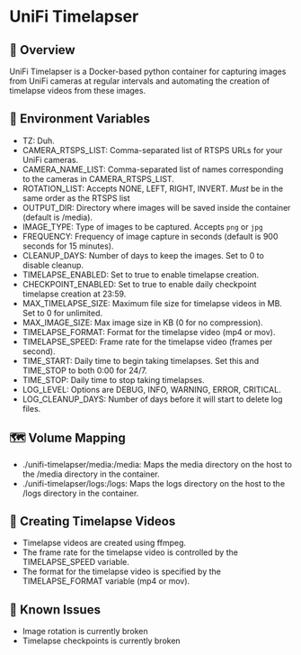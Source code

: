 
# UniFi Timelapser

## 🚀  Overview

UniFi Timelapser is a Docker-based python container for capturing images from UniFi cameras at regular intervals and automating the creation of timelapse videos from these images.


## 🌳  Environment Variables


- TZ: Duh.
- CAMERA_RTSPS_LIST: Comma-separated list of RTSPS URLs for your UniFi cameras.
- CAMERA_NAME_LIST: Comma-separated list of names corresponding to the cameras in CAMERA_RTSPS_LIST.
- ROTATION_LIST: Accepts NONE, LEFT, RIGHT, INVERT. *Must* be in the same order as the RTSPS list
- OUTPUT_DIR: Directory where images will be saved inside the container (default is /media).
- IMAGE_TYPE: Type of images to be captured. Accepts `png` or `jpg`
- FREQUENCY: Frequency of image capture in seconds (default is 900 seconds for 15 minutes).
- CLEANUP_DAYS: Number of days to keep the images. Set to 0 to disable cleanup.
- TIMELAPSE_ENABLED: Set to true to enable timelapse creation.
- CHECKPOINT_ENABLED: Set to true to enable daily checkpoint timelapse creation at 23:59.
- MAX_TIMELAPSE_SIZE: Maximum file size for timelapse videos in MB. Set to 0 for unlimited.
- MAX_IMAGE_SIZE:  Max image size in KB (0 for no compression).
- TIMELAPSE_FORMAT: Format for the timelapse video (mp4 or mov).
- TIMELAPSE_SPEED: Frame rate for the timelapse video (frames per second).
- TIME_START: Daily time to begin taking timelapses. Set this and TIME_STOP to both 0:00 for 24/7.
- TIME_STOP: Daily time to stop taking timelapses.
- LOG_LEVEL: Options are DEBUG, INFO, WARNING, ERROR, CRITICAL.
- LOG_CLEANUP_DAYS: Number of days before it will start to delete log files.


## 🗺️  Volume Mapping

- ./unifi-timelapser/media:/media: Maps the media directory on the host to the /media directory in the container.
- ./unifi-timelapser/logs:/logs: Maps the logs directory on the host to the /logs directory in the container.


## 📼  Creating Timelapse Videos

- Timelapse videos are created using ffmpeg.
- The frame rate for the timelapse video is controlled by the TIMELAPSE_SPEED variable.
- The format for the timelapse video is specified by the TIMELAPSE_FORMAT variable (mp4 or mov).

## 🐞  Known Issues

- Image rotation is currently broken
- Timelapse checkpoints is currently broken